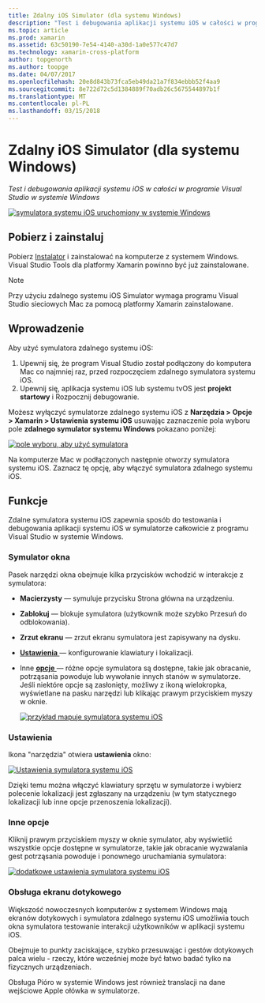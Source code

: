 ```yaml
---
title: Zdalny iOS Simulator (dla systemu Windows)
description: "Test i debugowania aplikacji systemu iOS w całości w programie Visual Studio w systemie Windows"
ms.topic: article
ms.prod: xamarin
ms.assetid: 63c50190-7e54-4140-a30d-1a0e577c47d7
ms.technology: xamarin-cross-platform
author: topgenorth
ms.author: toopge
ms.date: 04/07/2017
ms.openlocfilehash: 20e8d843b73fca5eb49da21a7f834ebbb52f4aa9
ms.sourcegitcommit: 8e722d72c5d1384889f70adb26c5675544897b1f
ms.translationtype: MT
ms.contentlocale: pl-PL
ms.lasthandoff: 03/15/2018
---
```

# <a name="remoted-ios-simulator-for-windows"></a>Zdalny iOS Simulator (dla systemu Windows)

_Test i debugowania aplikacji systemu iOS w całości w programie Visual Studio w systemie Windows_

[![](ios-simulator-images/hero-sml.png "symulatora systemu iOS uruchomiony w systemie Windows")](ios-simulator-images/hero.png#lightbox)

## <a name="download-and-install"></a>Pobierz i zainstaluj

Pobierz [Instalator](https://dl.xamarin.com/xamarin-simulator/Xamarin.Simulator.Installer.msi) i zainstalować na komputerze z systemem Windows. Visual Studio Tools dla platformy Xamarin powinno być już zainstalowane.

> [!NOTE]
> Przy użyciu zdalnego systemu iOS Simulator wymaga programu Visual Studio sieciowych Mac za pomocą platformy Xamarin zainstalowane.

## <a name="getting-started"></a>Wprowadzenie

Aby użyć symulatora zdalnego systemu iOS:

1. Upewnij się, że program Visual Studio został podłączony do komputera Mac co najmniej raz, przed rozpoczęciem zdalnego symulatora systemu iOS.
2. Upewnij się, aplikacja systemu iOS lub systemu tvOS jest **projekt startowy** i Rozpocznij debugowanie.

Możesz wyłączyć symulatorze zdalnego systemu iOS z **Narzędzia > Opcje > Xamarin > Ustawienia systemu iOS** usuwając zaznaczenie pola wyboru pole **zdalnego symulator systemu Windows** pokazano poniżej:

[![](ios-simulator-images/options-sml.png "pole wyboru, aby użyć symulatora")](ios-simulator-images/options.png#lightbox)

Na komputerze Mac w podłączonych następnie otworzy symulatora systemu iOS. Zaznacz tę opcję, aby włączyć symulatora zdalnego systemu iOS.

## <a name="features"></a>Funkcje

Zdalne symulatora systemu iOS zapewnia sposób do testowania i debugowania aplikacji systemu iOS w symulatorze całkowicie z programu Visual Studio w systemie Windows.

### <a name="simulator-window"></a>Symulator okna

Pasek narzędzi okna obejmuje kilka przycisków wchodzić w interakcje z symulatora:

- **Macierzysty** — symuluje przycisku Strona główna na urządzeniu.
- **Zablokuj** — blokuje symulatora (użytkownik może szybko Przesuń do odblokowania).
- **Zrzut ekranu** — zrzut ekranu symulatora jest zapisywany na dysku.
- [**Ustawienia** ](#settings) — konfigurowanie klawiatury i lokalizacji.
- Inne [ **opcje** ](#options) — różne opcje symulatora są dostępne, takie jak obracanie, potrząsania powoduje lub wywołanie innych stanów w symulatorze. Jeśli niektóre opcje są zasłonięty, możliwy z ikoną wielokropka, wyświetlane na pasku narzędzi lub klikając prawym przyciskiem myszy w oknie.

    [![](ios-simulator-images/maps-app-sml.png "przykład mapuje symulatora systemu iOS")](ios-simulator-images/maps-app.png#lightbox)


### <a name="settings"></a>Ustawienia

Ikona "narzędzia" otwiera **ustawienia** okno:

[![](ios-simulator-images/settings-sml.png "Ustawienia symulatora systemu iOS")](ios-simulator-images/settings.png#lightbox)

Dzięki temu można włączyć klawiatury sprzętu w symulatorze i wybierz polecenie lokalizacji jest zgłaszany na urządzeniu (w tym statycznego lokalizacji lub inne opcje przenoszenia lokalizacji).



### <a name="other-options"></a>Inne opcje

Kliknij prawym przyciskiem myszy w oknie symulator, aby wyświetlić wszystkie opcje dostępne w symulatorze, takie jak obracanie wyzwalania gest potrząsania powoduje i ponownego uruchamiania symulatora:

[![](ios-simulator-images/more-sml.png "dodatkowe ustawienia symulatora systemu iOS")](ios-simulator-images/more.png#lightbox)

### <a name="touchscreen-support"></a>Obsługa ekranu dotykowego

Większość nowoczesnych komputerów z systemem Windows mają ekranów dotykowych i symulatora zdalnego systemu iOS umożliwia touch okna symulatora testowanie interakcji użytkowników w aplikacji systemu iOS.

Obejmuje to punkty zaciskające, szybko przesuwając i gestów dotykowych palca wielu - rzeczy, które wcześniej może być łatwo badać tylko na fizycznych urządzeniach.

Obsługa Pióro w systemie Windows jest również translacji na dane wejściowe Apple ołówka w symulatorze.

<!--
<a name="knownissues" />

# Known Issues

 - Apple Watch devices may show in the Visual Studio device list, but are not yet supported.
 - Launching in **Release** mode may also start Apple’s simulator on the networked Mac.
 - Closing the remote iOS Simulator on Windows will not immediately stop debugging in Visual Studio. Stop debugging manually from the menu or the red button.
 - Opening too many different simulators simultaneously will produce unexpected results.
 - Exception of type `Foundation.NSErrorException` may be thrown while launching Simulators. Workaround is to kill csproxy (server process) on the Mac host and re-deploy to the simulator.
 - Performance may be slower when using Xcode 8
-->
